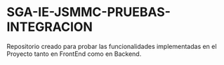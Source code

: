 # SGA-IE-JSMMC-PRUEBAS-INTEGRACION
Repositorio creado para probar las funcionalidades implementadas en el Proyecto tanto en FrontEnd como en Backend.
